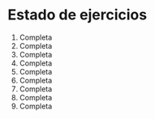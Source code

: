 # Estado de ejercicios

1. Completa
2. Completa
3. Completa
4. Completa
5. Completa
6. Completa
7. Completa
8. Completa
9. Completa
